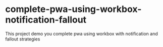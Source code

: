 # complete-pwa-using-workbox-notification-fallout
This project demo you complete pwa using workbox with notification and fallout strategies

